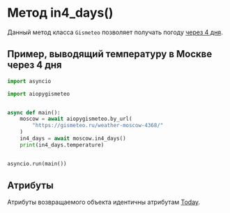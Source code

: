 # Метод in4_days()

Данный метод класса `Gismeteo` позволяет получать погоду [через 4 дня](https://gismeteo.ru/weather-moscow-4368/4-day/).

## Пример, выводящий температуру в Москве через 4 дня

```python
import asyncio

import aiopygismeteo


async def main():
    moscow = await aiopygismeteo.by_url(
        "https://gismeteo.ru/weather-moscow-4368/"
    )
    in4_days = await moscow.in4_days()
    print(in4_days.temperature)


asyncio.run(main())
```

## Атрибуты

Атрибуты возвращаемого объекта идентичны атрибутам [Today](today.md).
